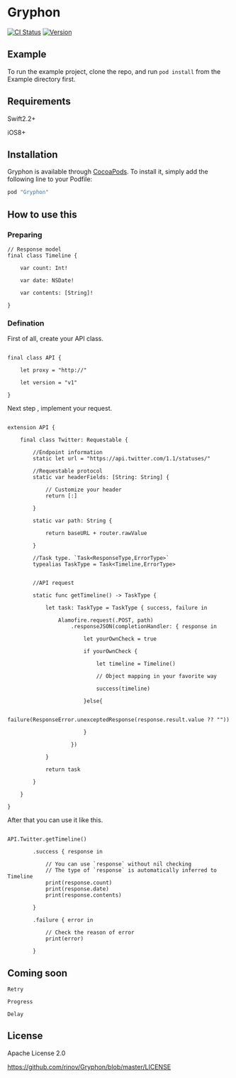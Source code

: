 # Gryphon

[![CI Status](https://travis-ci.org/rinov/Gryphon.svg?branch=master)](https://travis-ci.org/rinov/Gryphon.svg?branch=master)
[![Version](https://img.shields.io/cocoapods/v/Gryphon.svg?style=flat)](http://cocoapods.org/pods/Gryphon)

## Example

To run the example project, clone the repo, and run `pod install` from the Example directory first.

## Requirements

Swift2.2+

iOS8+

## Installation

Gryphon is available through [CocoaPods](http://cocoapods.org). To install
it, simply add the following line to your Podfile:

```ruby
pod "Gryphon"
```

## How to use this

### Preparing

```
// Response model
final class Timeline {
    
    var count: Int!
    
    var date: NSDate!
    
    var contents: [String]!
    
}

```

### Defination

First of all, create your API class.

```

final class API {
    
    let proxy = "http://"
    
    let version = "v1"
    
}

```

Next step , implement your request.

```

extension API {

    final class Twitter: Requestable {

        //Endpoint information
        static let url = "https://api.twitter.com/1.1/statuses/"
        
        //Requestable protocol
        static var headerFields: [String: String] {
            
            // Customize your header
            return [:]
        
        }
        
        static var path: String {

            return baseURL + router.rawValue
            
        }
        
        //Task type. `Task<ResponseType,ErrorType>`
        typealias TaskType = Task<Timeline,ErrorType>
        
        
        //API request
        
        static func getTimeline() -> TaskType {
            
            let task: TaskType = TaskType { success, failure in
                
                Alamofire.request(.POST, path)
                    .responseJSON(completionHandler: { response in

                        let yourOwnCheck = true
                        
                        if yourOwnCheck {
                            
                            let timeline = Timeline()
                            
                            // Object mapping in your favorite way
                            
                            success(timeline)
                            
                        }else{
                            
                            failure(ResponseError.unexceptedResponse(response.result.value ?? ""))
                            
                        }
                        
                    })
                
            }
            
            return task
            
        }
        
    }
    
}

```

After that you can use it like this.

```

API.Twitter.getTimeline()
        
        .success { response in

            // You can use `response` without nil checking
            // The type of `response` is automatically inferred to Timeline
            print(response.count)
            print(response.date)
            print(response.contents)
            
        }
        
        .failure { error in

            // Check the reason of error
            print(error)
            
        }

```

## Coming soon

`Retry`

`Progress`

`Delay`

## License

Apache License 2.0

https://github.com/rinov/Gryphon/blob/master/LICENSE
